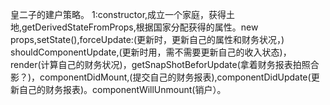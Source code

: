 皇二子的建户策略。
1:constructor,成立一个家庭，获得土地,getDerivedStateFromProps,根据国家分配获得的属性。new props,setState(),forceUpdate:(更新时，更新自己的属性和财务状况，) shouldComponentUpdate,(更新时用，需不需要更新自己的收入状态)，render(计算自己的财务状况)，getSnapShotBeforUpdate(拿着财务报表拍照合影？)，componentDidMount,(提交自己的财务报表),componentDidUpdate(更新自己的财务报表)。componentWillUnmount(销户）。
